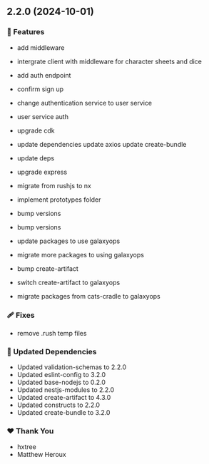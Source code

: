 ## 2.2.0 (2024-10-01)

### 🚀 Features

- add middleware

- intergrate client with middleware for character sheets and dice

- add auth endpoint

- confirm sign up

- change authentication service to user service

- user service auth

- upgrade cdk

- update dependencies update axios update create-bundle

- update deps

- upgrade express

- migrate from rushjs to nx

- implement prototypes folder

- bump versions

- bump versions

- update packages to use galaxyops

- migrate more packages to using galaxyops

- bump create-artifact

- switch create-artifact to galaxyops

- migrate packages from cats-cradle to galaxyops

### 🩹 Fixes

- remove .rush temp files

### 🧱 Updated Dependencies

- Updated validation-schemas to 2.2.0
- Updated eslint-config to 3.2.0
- Updated base-nodejs to 0.2.0
- Updated nestjs-modules to 2.2.0
- Updated create-artifact to 4.3.0
- Updated constructs to 2.2.0
- Updated create-bundle to 3.2.0

### ❤️ Thank You

- hxtree
- Matthew Heroux
